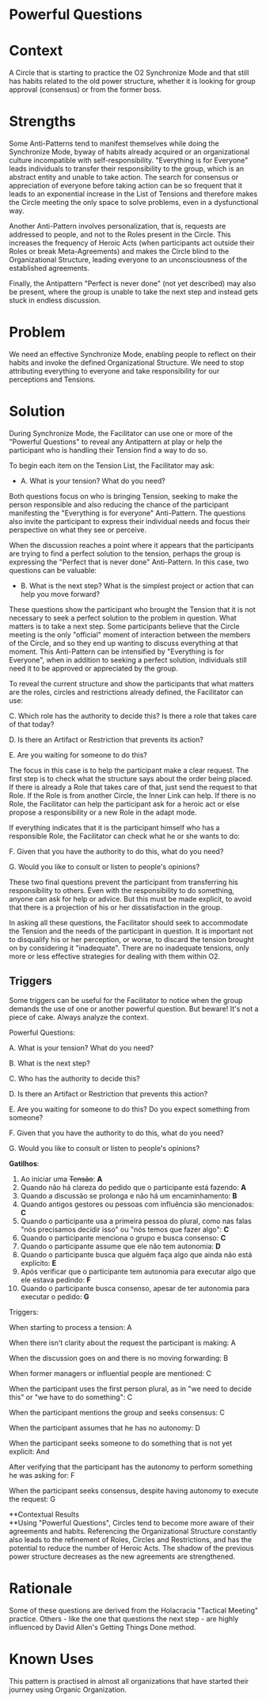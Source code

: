 # Powerful Questions


# **Context**

A Circle that is starting to practice the O2 Synchronize Mode and that still has habits related to the old power structure, whether it is looking for group approval (consensus) or from the former boss.


# **Strengths**

Some Anti-Patterns tend to manifest themselves while doing the Synchronize Mode, byway of  habits already acquired or an organizational culture incompatible with self-responsibility. "Everything is for Everyone" leads individuals to transfer their responsibility to the group, which is an abstract entity and unable to take action. The search for consensus or appreciation of everyone before taking action can be so frequent that it leads to an exponential increase in the List of Tensions and therefore makes the Circle meeting the only space to solve problems, even in a dysfunctional way.

Another Anti-Pattern involves personalization, that is, requests are addressed to people, and not to the Roles present in the Circle. This increases the frequency of Heroic Acts (when participants act outside their Roles or break Meta-Agreements) and makes the Circle blind to the Organizational Structure, leading everyone to an unconsciousness of the established agreements.

Finally, the Antipattern "Perfect is never done" (not yet described) may also be present, where the group is unable to take the next step and instead gets stuck in endless discussion.


# **Problem**

We need an effective Synchronize Mode, enabling people to reflect on their habits and invoke the defined Organizational Structure. We need to stop attributing everything to everyone and take responsibility for our perceptions and Tensions.


# **Solution**

During Synchronize Mode, the Facilitator can use one or more of the "Powerful Questions" to reveal any Antipattern at play or help the participant who is handling their Tension find a way to do so.

To begin each item on the Tension List, the Facilitator may ask:



* A. What is your tension? What do you need?

Both questions focus on who is bringing Tension, seeking to make the person responsible and also reducing the chance of the participant manifesting the "Everything is for everyone" Anti-Pattern. The questions also invite the participant to express their individual needs and focus their perspective on what they see or perceive.

When the discussion reaches a point where it appears that the participants are trying to find a perfect solution to the tension, perhaps the group is expressing the "Perfect that is never done" Anti-Pattern. In this case, two questions can be valuable:



* B. What is the next step? What is the simplest project or action that can help you move forward?

These questions show the participant who brought the Tension that it is not necessary to seek a perfect solution to the problem in question. What matters is to take a next step. Some participants believe that the Circle meeting is the only "official" moment of interaction between the members of the Circle, and so they end up wanting to discuss everything at that moment. This Anti-Pattern can be intensified by "Everything is for Everyone", when in addition to seeking a perfect solution, individuals still need it to be approved or appreciated by the group.

To reveal the current structure and show the participants that what matters are the roles, circles and restrictions already defined, the Facilitator can use:

C. Which role has the authority to decide this? Is there a role that takes care of that today?

D. Is there an Artifact or Restriction that prevents its action?

E. Are you waiting for someone to do this?

The focus in this case is to help the participant make a clear request. The first step is to check what the structure says about the order being placed. If there is already a Role that takes care of that, just send the request to that Role. If the Role is from another Circle, the Inner Link can help. If there is no Role, the Facilitator can help the participant ask for a heroic act or else propose a responsibility or a new Role in the adapt mode.

If everything indicates that it is the participant himself who has a responsible Role, the Facilitator can check what he or she wants to do:

F. Given that you have the authority to do this, what do you need?

G. Would you like to consult or listen to people's opinions?

These two final questions prevent the participant from transferring his responsibility to others. Even with the responsibility to do something, anyone can ask for help or advice. But this must be made explicit, to avoid that there is a projection of his or her dissatisfaction in the group.

In asking all these questions, the Facilitator should seek to accommodate the Tension and the needs of the participant in question. It is important not to disqualify his or her perception, or worse, to discard the tension brought on by considering it "inadequate". There are no inadequate tensions, only more or less effective strategies for dealing with them within O2.


## **Triggers**

Some triggers can be useful for the Facilitator to notice when the group demands the use of one or another powerful question. But beware! It's not a piece of cake. Always analyze the context.

Powerful Questions:

A. What is your tension? What do you need?

B. What is the next step?

C. Who has the authority to decide this?

D. Is there an Artifact or Restriction that prevents this action?

E. Are you waiting for someone to do this? Do you expect something from someone?

F. Given that you have the authority to do this, what do you need?

G. Would you like to consult or listen to people's opinions?

**Gatilhos**:



1. Ao iniciar uma ~~Tensão~~: **A**
2. Quando não há clareza do pedido que o participante está fazendo: **A**
3. Quando a discussão se prolonga e não há um encaminhamento: **B**
4. Quando antigos gestores ou pessoas com influência são mencionados: **C**
5. Quando o participante usa a primeira pessoa do plural, como nas falas "nós precisamos decidir isso" ou "nós temos que fazer algo": **C**
6. Quando o participante menciona o grupo e busca consenso: **C**
7. Quando o participante assume que ele não tem autonomia: **D**
8. Quando o participante busca que alguém faça algo que ainda não está explícito: **E**
9. Após verificar que o participante tem autonomia para executar algo que ele estava pedindo: **F**
10. Quando o participante busca consenso, apesar de ter autonomia para executar o pedido: **G**

Triggers:

When starting to process a tension: A

When there isn't clarity about the request the participant is making: A

When the discussion goes on and there is no moving forwarding: B

When former managers or influential people are mentioned: C

When the participant uses the first person plural, as in "we need to decide this" or "we have to do something": C

When the participant mentions the group and seeks consensus: C

When the participant assumes that he has no autonomy: D

When the participant seeks someone to do something that is not yet explicit: And

After verifying that the participant has the autonomy to perform something he was asking for: F

When the participant seeks consensus, despite having autonomy to execute the request: G

**Contextual Results  \
**Using "Powerful Questions", Circles tend to become more aware of their agreements and habits. Referencing the Organizational Structure constantly also leads to the refinement of Roles, Circles and Restrictions, and has the potential to reduce the number of Heroic Acts. The shadow of the previous power structure decreases as the new agreements are strengthened.


# **Rationale**

Some of these questions are derived from the Holacracia "Tactical Meeting" practice. Others - like the one that questions the next step - are highly influenced by David Allen's Getting Things Done method.


# **Known Uses**

This pattern is practised in almost all organizations that have started their journey using Organic Organization.

